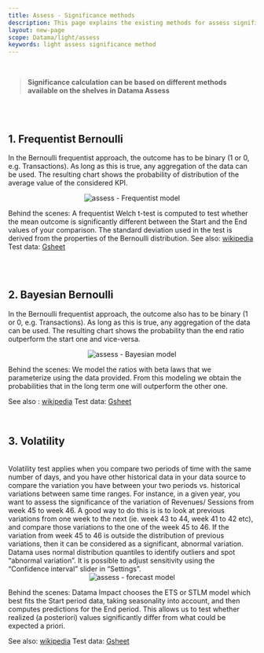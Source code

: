 ```yaml
---
title: Assess - Significance methods
description: This page explains the existing methods for assess significance
layout: new-page
scope: Datama/light/assess
keywords: light assess significance method
---
```


<br>

> **Significance calculation can be based on different methods available on the shelves in Datama Assess**

<br>

<!-- Datama Assess is based on multiples methods to compute significance anomalies :
1. [Frequentist Bernoulli Welch's T test](#1-frequentist-bernoulli).
2. [Bayesian Bernoulli](#2-bayesian-bernoulli)
3. [Volatility](#3-volatility) -->


<br>

## 1. Frequentist Bernoulli

In the Bernoulli frequentist approach, the outcome has to be binary (1 or 0, e.g. Transactions). As long as this is true, any aggregation of the data can be used.
The resulting chart shows the probability of distribution of the average value of the considered KPI.


<center><img src="{{site.url}}/{{site.baseurl}}/extensions/datama-assess/assets/assess_density_of_mean_view.png" alt="assess - Frequentist model" /></center>


Behind the scenes: A frequentist Welch t-test is computed to test whether the mean outcome is significantly different between the Start and the End values of your comparison. 
The standard deviation used in the test is derived from the properties of the Bernoulli distribution.
See also: [wikipedia](https://en.wikipedia.org/wiki/Welch%27s_t-test)
Test data: [Gsheet](https://docs.google.com/spreadsheets/d/1VJJ2j5ldrSfvLQatd9SAikIJX_2dhBgDCjkdX_oUgB4/edit#gid=0)

<br>

<br>

## 2. Bayesian Bernoulli

In the Bernoulli frequentist approach, the outcome also has to be binary (1 or 0, e.g. Transactions). As long as this is true, any aggregation of the data can be used.
The resulting chart shows the probability than the end ratio outperform the start one and vice-versa. 


<center><img src="{{site.url}}/{{site.baseurl}}/extensions/datama-assess/assets/assess_outperforming_chances_view.png" alt="assess - Bayesian model" /></center>


Behind the scenes: We model the ratios with beta laws that we parameterize using the data provided. From this modeling we obtain the probabilities that in the long term one will outperform the other one.

See also : [wikipedia](https://www.evanmiller.org/bayesian-ab-testing.html)
Test data: [Gsheet](https://docs.google.com/spreadsheets/d/1VJJ2j5ldrSfvLQatd9SAikIJX_2dhBgDCjkdX_oUgB4/edit#gid=0)

<br>

## 3.  Volatility

<br>
Volatility test applies when you compare two periods of time with the same number of days, and you have other historical data in your data source to compare the variation you have between your two periods vs. historical variations between same time ranges.
For instance, in a given year, you want to assess the significance of the variation of Revenues/ Sessions from week 45 to week 46. A good way to do this is is to look at previous variations from one week to the next (ie. week 43 to  44, week 41 to 42 etc), and compare those variations to the one of the week 45 to 46. If the variation from week 45 to 46 is outside the distribution of previous variations, then it can be considered as a significant, abnormal variation.
Datama uses normal distribution quantiles to identify outliers and spot “abnormal variation”. It is possible to adjust sensitivity using the “Confidence interval” slider in “Settings”.

<br>

<center><img src="{{site.url}}/{{site.baseurl}}/extensions/datama-assess/assets/assess_volatility_time_series_view.png" alt="assess - forecast model" /></center>



Behind the scenes: Datama Impact chooses the ETS or STLM model which best fits the Start period data, taking seasonality into account, and then computes predictions for the End period. This allows us to test whether realized (a posteriori) values significantly differ from what could be expected a priori.

See also: [wikipedia](https://en.wikipedia.org/wiki/Normal_distribution)
Test data: [Gsheet](https://docs.google.com/spreadsheets/d/1VJJ2j5ldrSfvLQatd9SAikIJX_2dhBgDCjkdX_oUgB4/edit#gid=925605184)

<br>
